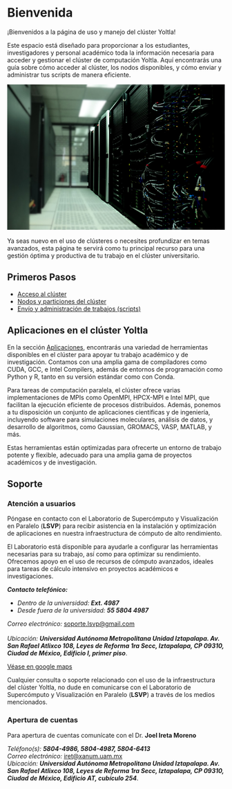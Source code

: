 # Bienvenida

¡Bienvenidos a la página de uso y manejo del clúster Yoltla!

Este espacio está diseñado para proporcionar a los estudiantes, investigadores 
y personal académico toda la información necesaria para acceder y gestionar 
el clúster de computación Yoltla. Aquí encontrarás una guía sobre cómo acceder 
al clúster, los nodos disponibles, y cómo enviar y administrar tus scripts de 
manera eficiente.

<center>

![Clúster yolta](./images/c_yoltla.png)
</center>

<!--
Además, ofrecemos información sobre las aplicaciones y herramientas con las 
que cuenta el clúster, incluyendo compiladores, entornos de programación MPI, 
y otras aplicaciones científicas y técnicas que te permitirán maximizar el 
rendimiento y aprovechar al máximo los recursos computacionales disponibles.
-->
Ya seas nuevo en el uso de clústeres o necesites profundizar en temas avanzados, 
esta página te servirá como tu principal recurso para una gestión óptima y 
productiva de tu trabajo en el clúster universitario.


## Primeros Pasos

* [Acceso al clúster](../guia_usuario/tutoriales.md#acceso-al-clúster)
* [Nodos y particiones del clúster](../guia_usuario/tutoriales.md#nodos-y-particiones-del-clúster)
* [Envío y administración de trabajos (scripts)](../guia_usuario/tutoriales.md#envío-y-administración-de-trabajos) 


## Aplicaciones en el clúster Yoltla

En la sección [Aplicaciones](../aplicaciones/aplicaciones.md), encontrarás una 
variedad de herramientas disponibles en el clúster para apoyar tu trabajo académico 
y de investigación. Contamos con una amplia gama de compiladores como CUDA, GCC, 
e Intel Compilers, además de entornos de programación como Python y R, tanto en 
su versión estándar como con Conda.

Para tareas de computación paralela, el clúster ofrece varias implementaciones de 
MPIs como OpenMPI, HPCX-MPI e Intel MPI, que facilitan la ejecución eficiente de 
procesos distribuidos. Además, ponemos a tu disposición un conjunto de aplicaciones 
científicas y de ingeniería, incluyendo software para simulaciones moleculares, 
análisis de datos, y desarrollo de algoritmos, como Gaussian, GROMACS, VASP, MATLAB, y más.

Estas herramientas están optimizadas para ofrecerte un entorno de trabajo potente y 
flexible, adecuado para una amplia gama de proyectos académicos y de investigación.


## Soporte

### Atención a usuarios

Póngase en contacto con el Laboratorio de Supercómputo y Visualización en 
Paralelo (**LSVP**) para recibir asistencia en la instalación y optimización 
de aplicaciones en nuestra infraestructura de cómputo de alto rendimiento.

El Laboratorio está disponible para ayudarle a configurar las herramientas 
necesarias para su trabajo, así como para optimizar su rendimiento. Ofrecemos 
apoyo en el uso de recursos de cómputo avanzados, ideales para tareas de cálculo 
intensivo en proyectos académicos e investigaciones.

***Contacto telefónico:***
  * *Dentro de la universidad:* ***Ext. 4987***
  * *Desde fuera de la universidad:* ***55 5804 4987***

*Correo electrónico:* <soporte.lsvp@gmail.com> <br><br>
*Ubicación:* ***Universidad Autónoma Metropolitana Unidad Iztapalapa. Av. San Rafael Atlixco 108, Leyes de Reforma 1ra Secc, Iztapalapa, CP 09310, Ciudad de México, Edificio I, primer piso***.

[Véase en google maps](https://n9.cl/f4eyac)

Cualquier consulta o soporte relacionado con el uso de la infraestructura del 
clúster Yoltla, no dude en comunicarse con el Laboratorio de Supercómputo y 
Visualización en Paralelo (**LSVP**) a través de los medios mencionados.


### Apertura de cuentas

Para apertura de cuentas comunícate con el Dr. **Joel Ireta Moreno**

*Teléfono(s):* ***5804-4986, 5804-4987, 5804-6413*** <br>
*Correo electrónico:* <iret@xanum.uam.mx> <br>
*Ubicación:* ***Universidad Autónoma Metropolitana Unidad Iztapalapa. Av. San Rafael Atlixco 108, Leyes de Reforma 1ra Secc, Iztapalapa, CP 09310, Ciudad de México, Edificio AT, cubículo 254***.